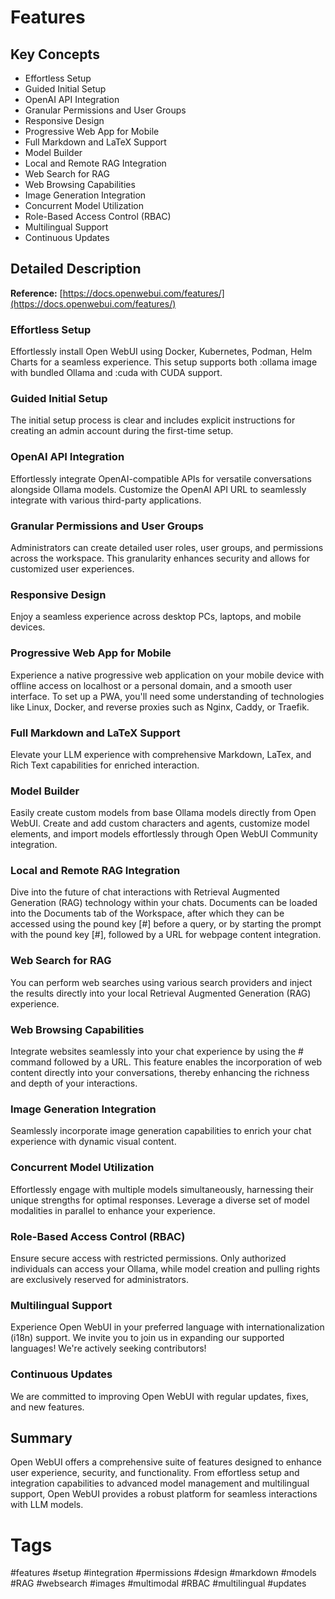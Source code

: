 # Features

## Key Concepts
- Effortless Setup
- Guided Initial Setup
- OpenAI API Integration
- Granular Permissions and User Groups
- Responsive Design
- Progressive Web App for Mobile
- Full Markdown and LaTeX Support
- Model Builder
- Local and Remote RAG Integration
- Web Search for RAG
- Web Browsing Capabilities
- Image Generation Integration
- Concurrent Model Utilization
- Role-Based Access Control (RBAC)
- Multilingual Support
- Continuous Updates

## Detailed Description

**Reference:** [https://docs.openwebui.com/features/](https://docs.openwebui.com/features/)

### Effortless Setup
Effortlessly install Open WebUI using Docker, Kubernetes, Podman, Helm Charts for a seamless experience. This setup supports both :ollama image with bundled Ollama and :cuda with CUDA support.

### Guided Initial Setup
The initial setup process is clear and includes explicit instructions for creating an admin account during the first-time setup.

### OpenAI API Integration
Effortlessly integrate OpenAI-compatible APIs for versatile conversations alongside Ollama models. Customize the OpenAI API URL to seamlessly integrate with various third-party applications.

### Granular Permissions and User Groups
Administrators can create detailed user roles, user groups, and permissions across the workspace. This granularity enhances security and allows for customized user experiences.

### Responsive Design
Enjoy a seamless experience across desktop PCs, laptops, and mobile devices.

### Progressive Web App for Mobile
Experience a native progressive web application on your mobile device with offline access on localhost or a personal domain, and a smooth user interface. To set up a PWA, you'll need some understanding of technologies like Linux, Docker, and reverse proxies such as Nginx, Caddy, or Traefik.

### Full Markdown and LaTeX Support
Elevate your LLM experience with comprehensive Markdown, LaTex, and Rich Text capabilities for enriched interaction.

### Model Builder
Easily create custom models from base Ollama models directly from Open WebUI. Create and add custom characters and agents, customize model elements, and import models effortlessly through Open WebUI Community integration.

### Local and Remote RAG Integration
Dive into the future of chat interactions with Retrieval Augmented Generation (RAG) technology within your chats. Documents can be loaded into the Documents tab of the Workspace, after which they can be accessed using the pound key [#] before a query, or by starting the prompt with the pound key [#], followed by a URL for webpage content integration.

### Web Search for RAG
You can perform web searches using various search providers and inject the results directly into your local Retrieval Augmented Generation (RAG) experience.

### Web Browsing Capabilities
Integrate websites seamlessly into your chat experience by using the # command followed by a URL. This feature enables the incorporation of web content directly into your conversations, thereby enhancing the richness and depth of your interactions.

### Image Generation Integration
Seamlessly incorporate image generation capabilities to enrich your chat experience with dynamic visual content.

### Concurrent Model Utilization
Effortlessly engage with multiple models simultaneously, harnessing their unique strengths for optimal responses. Leverage a diverse set of model modalities in parallel to enhance your experience.

### Role-Based Access Control (RBAC)
Ensure secure access with restricted permissions. Only authorized individuals can access your Ollama, while model creation and pulling rights are exclusively reserved for administrators.

### Multilingual Support
Experience Open WebUI in your preferred language with internationalization (i18n) support. We invite you to join us in expanding our supported languages! We're actively seeking contributors!

### Continuous Updates
We are committed to improving Open WebUI with regular updates, fixes, and new features.

## Summary
Open WebUI offers a comprehensive suite of features designed to enhance user experience, security, and functionality. From effortless setup and integration capabilities to advanced model management and multilingual support, Open WebUI provides a robust platform for seamless interactions with LLM models.

# Tags
#features #setup #integration #permissions #design #markdown #models #RAG #websearch #images #multimodal #RBAC #multilingual #updates